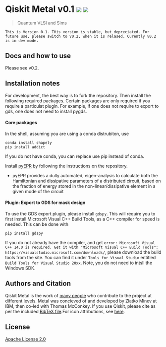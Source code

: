# Qiskit Metal v0.1 [![](https://badges.frapsoft.com/os/v1/open-source.png?v=103)](https://github.com/zlatko-minev/pyEPR) [![](https://cdn.rawgit.com/sindresorhus/awesome/d7305f38d29fed78fa85652e3a63e154dd8e8829/media/badge.svg)](https://github.com/zlatko-minev/pyEPR)
>  Quantum VLSI and Sims 


`This is Version 0.1. THis version is stable, but depreciated. For future use, please switch to V0.2, when it is relased. Curently v0.2 is in dev mode. `


## Docs and how to use

Please see v0.2.

## Installation notes

For development, the best way is to fork the repository. Then install the following required packages. Certain packages are only required if you require a particulat plugin. For example, if one does not require to export to gds, one does not need to install pygds.

#### Core packages
In the shell, assuming you are using a conda distrubiton, use 
```
conda install shapely
pip install addict
```
If you do not have conda, you can replace use pip instead of conda. 

Install [pyEPR](https://github.com/zlatko-minev/pyEPR) by following the instructions on the repository.   
 * pyEPR provides a dully automated, eigen-analysis to calculate both the Hamiltonian and dissipative parameters of a distributed circuit, based on the fraction of energy stored in the non-linear/dissipative element in a given mode of the circuit

#### Plugin: Export to GDS for mask design

To use the GDS export plugin, please install `gdspy`. This will require you to first install Microsoft Visual C++ Build Tools, as a C++ compiler for speed is needed. This can be done with
```
pip install gdspy
```
If you do not already have the compiler, and get `error: Microsoft Visual C++ 14.0 is required. Get it with "Microsoft Visual C++ Build Tools": https://visualstudio.microsoft.com/downloads/`, please download the build tools from the site. You can find it under `Tools for Visual Studio` entitled `Build Tools for Visual Studio 20xx`. Note, you do not need to intsll the Windows SDK.


## Authors and Citation

Qiskit Metal is the work of [many people](https://github.com/Qiskit/qiskit-terra/graphs/contributors) who contribute to the project at different levels. Metal was concieved of and developed by Zlatko Minev at IBM, then co-led with Thomas McConkey. If you use Qiskit, please cite as per the included [BibTeX file](TODO).For icon attributions, see [here](\qiskit_metal\_gui\_imgs\icon_attributions.txt).


## License

[Apache License 2.0](LICENSE.txt)
